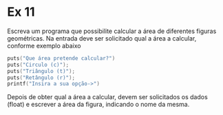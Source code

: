 # Ex 11
Escreva um programa que possibilite calcular a área de diferentes figuras geométricas.
Na entrada deve ser solicitado qual a área a calcular, conforme exemplo abaixo
```c
puts("Que área pretende calcular?")
puts("Circulo (c)");
puts("Triângulo (t)");
puts("Retângulo (r)");
printf("Insira a sua opção->")
```

Depois de obter qual a área a calcular, devem ser solicitados os dados (float) e escrever a área da figura, indicando o nome da mesma.